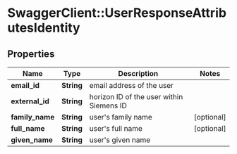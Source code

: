 # SwaggerClient::UserResponseAttributesIdentity

## Properties
Name | Type | Description | Notes
------------ | ------------- | ------------- | -------------
**email_id** | **String** | email address of the user | 
**external_id** | **String** | horizon ID of the user within Siemens ID | 
**family_name** | **String** | user&#x27;s family name | [optional] 
**full_name** | **String** | user&#x27;s full name | [optional] 
**given_name** | **String** | user&#x27;s given name | 

